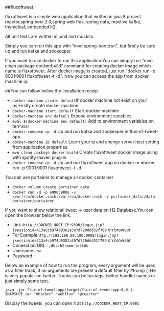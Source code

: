 ##fluxoftweet

fluxoftweet is a simple web application that written in java 8,project reactor,spring boot 2.0,spring web flux, spring data, reactive kafka, thymeleaf, embedded h2.
 
All unit tests are written in junit and mockito.

Simply you can run this app with "mvn spring-boot:run", but firstly be sure up and run kafka and zookeeper.

If you want to use docker to run this application.You can simply run "mvn clean package docker:build" command for creating docker image which name is fluxoftweet. 
After docker image is created, just run "docker run -p 9001:9001 fluxoftweet -t -d". Now you can access the app from docker machine ip.

##You can follow below the installation receip

- `docker-machine create default`If docker machine not exist on your os.Firstly create docker machine.
- `docker-machine start default` Start docker-machine
- `docker-machine env default` Expose environment variables
- `eval $(docker-machine env default)`  Add to environment variables on terminal
- `docker-compose up -d` Up and run kafka and zookeeper in flux-of-tweet-app.
- `docker-machine ip default` Learn your ip and change server host setting from application.properties.
- `mvn clean package docker:build` Create fluxoftweet docker image using with spotify maven plug-in.
- `docker-compose up -d` Up and run fluxoftweet app on docker or docker run -p 9001:9001 fluxoftweet -t -d.

You can use portainer to manage all docker container
- `docker volume create portainer_data`
- `docker run -d -p 9000:9000 -v /var/run/docker.sock:/var/run/docker.sock -v portainer_data:/data portainer/portainer`

If you want to show relational tweet -> user data on H2 Database.You can open the browser below the link.
- Link :`http://DOCKER_HOST_IP:9098/login.jsp?jsessionid=413a6cb974d9382a307d720ddd82f789` on browser
- For Example`http://192.168.99.100:9098/login.jsp?jsessionid=413a6cb974d9382a307d720ddd82f789` on browser
- Connection URL : `jdbc:h2:mem:testdb`
- Username : `sa`
- Password :

Below an example of how to run the program, every argument will be used as a filter track, 
if no arguments are present a default filter by #trump :) He is very popular on twitter. 
Tracks can be hastags, twitter handler names or just simply some text.

`java -jar flux-of-tweet-app/target/flux-of-tweet-app-0.0.1-SNAPSHOT.jar "#bieber" "webflux" "@reactor"` 

Display the tweets, you can open it at `http://DOCKER_HOST_IP:9001`


